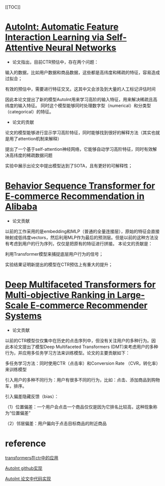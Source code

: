 [[TOC]]



# [AutoInt: Automatic Feature Interaction Learning via Self-Attentive Neural Networks](https://arxiv.org/abs/1810.11921)

- 论文指出，目前CTR预估中，存在两个问题：

输入的数据，比如用户数据和商品数据，这些都是高纬度和稀疏的特征，容易造成过拟合；

有效的预估中，需要进行特征交叉。这其中又会涉及到大量的人工标记评估时间

因此本论文提出了新的模型AutoInt用来学习高阶的输入特征，用来解决稀疏且高纬度的输入特征。 同时这个模型能够同时处理数字型（numerical）和分类型（categorical）的特征。

- 论文的贡献

论文的模型能够进行显示学习高阶特征，同时能够找到很好的解释方法（其实也就是用了attention机制来解释）

提出了一个基于self-attention神经网络，它能够自动学习高阶特征，同时有效解决高纬度的稀疏数据问题

实验中展示出论文中提出模型达到了SOTA，且有更好的可解释性；

# [Behavior Sequence Transformer for E-commerce Recommendation in Alibaba]()

- 论文贡献

以前的工作采用的是embedding和MLP（普通的全量连接层），原始的特征会直接映射成低纬度vectors，然后利用MLP作为最后的预测层。但是以前的这种方法没有考虑到用户的行为序列，仅仅是把原有的特征进行拼接。 本论文的贡献是：

利用Transformer模型来捕捉底层用户行为的信号；

实验结果证明新提出的模型在CTR预估上有重大的提升；

# [Deep Multifaceted Transformers for Multi-objective Ranking in Large-Scale E-commerce Recommender Systems]()

- 论文贡献

以前的CTR模型仅仅集中在历史的点击序列中，但没有关注用户的多种行为。因此本论文提出了模型Deep Multifaceted Transformers (DMT)来考虑用户的多种行为，并应用多任务学习方法来训练模型。论文的主要贡献如下：

多任务学习方法：同时使用CTR（点击率）和Conversion Rate （CVR，转化率）来训练模型

引入用户的多种不同行为：用户有很多不同的行为，比如：点击、添加商品到购物车，排序。

引入偏差隐藏反馈（bias）：

（1）位置偏差：一个用户会点击一个商品仅仅是因为它排名比较高，这种现象称为“位置偏差”

（2）邻居偏差：用户偏向于点击目标商品的附近商品

# reference

[transformers在ctr中的应用](https://zhuanlan.zhihu.com/p/349509932)

[AutoInt github实现](https://github.com/shichence/AutoInt)

[AutoInt 论文中代码实现](https://github.com/DeepGraphLearning/RecommenderSystems)
